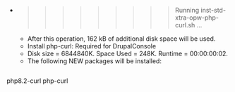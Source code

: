 * >>>>>>>>> Running inst-std-xtra-opw-php-curl.sh ...
  * After this operation, 162 kB of additional disk space will be used.
  * Install php-curl: Required for DrupalConsole
  * Disk size = 6844840K. Space Used = 248K. Runtime = 00:00:00:02.
  * The following NEW packages will be installed:
  ```bash
php8.2-curl php-curl
  ```
